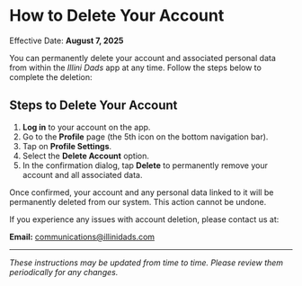 # How to Delete Your Account

Effective Date: **August 7, 2025**

You can permanently delete your account and associated personal data from within the *Illini Dads* app at any time. Follow the steps below to complete the deletion:

## Steps to Delete Your Account

1. **Log in** to your account on the app.
2. Go to the **Profile** page (the 5th icon on the bottom navigation bar).
3. Tap on **Profile Settings**.
4. Select the **Delete Account** option.
5. In the confirmation dialog, tap **Delete** to permanently remove your account and all associated data.

Once confirmed, your account and any personal data linked to it will be permanently deleted from our system. This action cannot be undone.

If you experience any issues with account deletion, please contact us at:

**Email:** communications@illinidads.com

---

*These instructions may be updated from time to time. Please review them periodically for any changes.*

